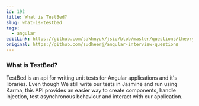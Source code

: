 ```yaml
---
id: 192
title: What is TestBed?
slug: what-is-testbed
tags:
  - angular
editLink: https://github.com/sakhnyuk/jsiq/blob/master/questions/theory/angular/192.md
original: https://github.com/sudheerj/angular-interview-questions
---
```


### What is TestBed?

TestBed is an api for writing unit tests for Angular applications and it's libraries. Even though We still write our tests in Jasmine and run using Karma, this API provides an easier way to create components, handle injection, test asynchronous behaviour and interact with our application.